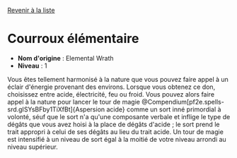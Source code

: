 [Revenir à la liste](..)

# Courroux élémentaire

 * **Nom d'origine** : Elemental Wrath
 * **Niveau** : 1


<p>Vous êtes tellement harmonisé à la nature que vous pouvez faire appel à un éclair d'énergie provenant des environs. Lorsque vous obtenez ce don, choisissez entre acide, électricité, feu ou froid. Vous pouvez alors faire appel à la nature pour lancer le tour de magie @Compendium[pf2e.spells-srd.gISYsBFby1TiXfBt]{Aspersion acide} comme un sort inné primordial à volonté, séuf que le sort n'a qu'une composante verbale et inflige le type de dégâts que vous avez hoisi à la place de dégâts d'acide ; le sort prend le trait appropri à celui de ses dégâts au lieu du trait acide. Un tour de magie est intensifié à un niveau de sort égal à la moitié de votre niveau arrondi au niveau supérieur.&nbsp;</p>